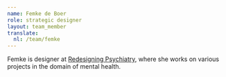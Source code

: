 ```yaml
---
name: Femke de Boer
role: strategic designer
layout: team_member
translate:
  nl: /team/femke
---
```

Femke is designer at [Redesigning Psychiatry], where she works on various
projects in the domain of mental health.

[Redesigning Psychiatry]: https://www.redesiginingpsychiatry.org/

